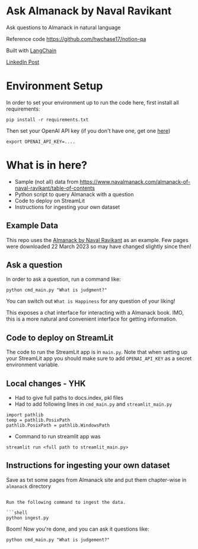 # Ask Almanack by Naval Ravikant

Ask questions to Almanack in natural language

Reference code https://github.com/hwchase17/notion-qa

Built with [LangChain](https://github.com/hwchase17/langchain)

[LinkedIn Post](https://www.linkedin.com/posts/yogeshkulkarni_chatgpt-gpt-almanack-activity-7049347401723125762-nXbp/)

# Environment Setup

In order to set your environment up to run the code here, first install all requirements:

```shell
pip install -r requirements.txt
```

Then set your OpenAI API key (if you don't have one, get one [here](https://beta.openai.com/playground))

```shell
export OPENAI_API_KEY=....
```

# What is in here?
- Sample (not all) data from https://www.navalmanack.com/almanack-of-naval-ravikant/table-of-contents 
- Python script to query Almanack with a question
- Code to deploy on StreamLit
- Instructions for ingesting your own dataset

## Example Data
This repo uses the [Almanack by Naval Ravikant](https://www.navalmanack.com/almanack-of-naval-ravikant/table-of-contents ) as an example.
Few pages were downloaded 22 March 2023 so may have changed slightly since then!

## Ask a question
In order to ask a question, run a command like:

```shell
python cmd_main.py "What is judgment?"
```

You can switch out `What is Happiness` for any question of your liking!

This exposes a chat interface for interacting with a Almanack book.
IMO, this is a more natural and convenient interface for getting information.

## Code to deploy on StreamLit

The code to run the StreamLit app is in `main.py`. 
Note that when setting up your StreamLit app you should make sure to add `OPENAI_API_KEY` as a secret environment variable.

## Local changes - YHK
- Had to give full paths to docs.index, pkl files
- Had to add following lines in `cmd_main.py` and `streamlit_main.py`
```shell
import pathlib
temp = pathlib.PosixPath
pathlib.PosixPath = pathlib.WindowsPath
```
- Command to run streamlit app was
```shell
streamlit run <full path to streamlit_main.py>
```

## Instructions for ingesting your own dataset

Save as txt some pages from Almanack site and put them chapter-wise in `almanack` directory
```

Run the following command to ingest the data.

```shell
python ingest.py
```

Boom! Now you're done, and you can ask it questions like:

```shell
python cmd_main.py "What is judgement?"
```
